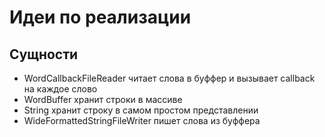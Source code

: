 # Идеи по реализации

## Сущности

* WordCallbackFileReader        читает слова в буффер и вызывает callback на каждое слово
* WordBuffer                    хранит строки в массиве
* String                        хранит строку в самом простом представлении
* WideFormattedStringFileWriter пишет слова из буффера